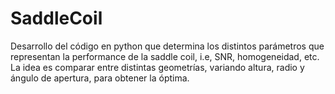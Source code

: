 # SaddleCoil
Desarrollo del código en python que determina los distintos parámetros que representan la performance de la saddle coil, i.e, SNR, homogeneidad, etc. La idea es comparar entre distintas geometrías, variando altura, radio y ángulo de apertura,  para obtener la óptima.
